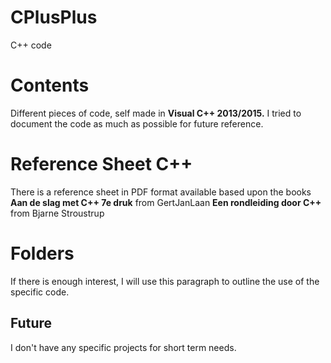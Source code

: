 # CPlusPlus
C++ code

# Contents
Different pieces of code, self made in **Visual C++ 2013/2015.**
I tried to document the code as much as possible for future reference.

# Reference Sheet C++
There is a reference sheet in PDF format available based upon the books
**Aan de slag met C++ 7e druk** from GertJanLaan
**Een rondleiding door C++** from Bjarne Stroustrup

# Folders
If there is enough interest, I will use this paragraph to outline the use of the specific code.

## Future
I don't have any specific projects for short term needs.
